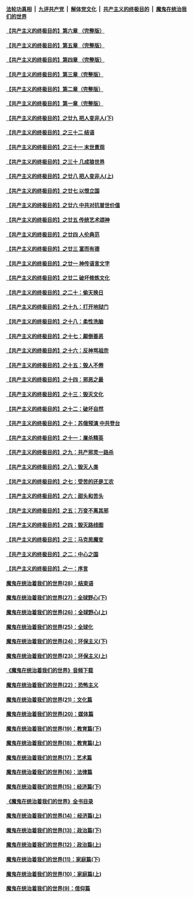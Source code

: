 ####  [法轮功真相](../../../../basic/blob/master/README.md?t=01050726) &nbsp;|&nbsp; [九评共产党](../../../../9ping.md/blob/master/README.md?t=01050726) &nbsp;|&nbsp; [解体党文化](../../../../jtdwh.md/blob/master/README.md?t=01050726)  &nbsp;|&nbsp; [共产主义的终极目的](../../../../gczydzjmd.md/blob/master/README.md?t=01050726) &nbsp;|&nbsp; [魔鬼在统治我们的世界](../../../../mgztzwmdsj.md/blob/master/README.md?t=01050726) 

#### [【共产主义的终极目的】第六章 （完整版）](../pages/nsc422/n11428913.md?t=01050726) 

#### [【共产主义的终极目的】第五章 （完整版）](../pages/nsc422/n11428912.md?t=01050726) 

#### [【共产主义的终极目的】第四章 （完整版）](../pages/nsc422/n11428907.md?t=01050726) 

#### [【共产主义的终极目的】第三章（完整版）](../pages/nsc422/n11428848.md?t=01050726) 

#### [【共产主义的终极目的】第二章（完整版）](../pages/nsc422/n11428831.md?t=01050726) 

#### [【共产主义的终极目的】第一章（完整版）](../pages/nsc422/n11417651.md?t=01050726) 

#### [【共产主义的终极目的】之廿九 把人变非人(下)](../pages/nsc422/n11344140.md?t=01050726) 

#### [【共产主义的终极目的】之三十二 结语](../pages/nsc422/n11360535.md?t=01050726) 

#### [【共产主义的终极目的】之三十一 末世景观](../pages/nsc422/n11351129.md?t=01050726) 

#### [【共产主义的终极目的】之三十 几成狼世界](../pages/nsc422/n11348280.md?t=01050726) 

#### [【共产主义的终极目的】之廿八 把人变非人(上)](../pages/nsc422/n11340492.md?t=01050726) 

#### [【共产主义的终极目的】之廿七 以恨立国](../pages/nsc422/n11336944.md?t=01050726) 

#### [【共产主义的终极目的】之廿六 中共对抗普世价值](../pages/nsc422/n11324785.md?t=01050726) 

#### [【共产主义的终极目的】之廿五 传统艺术颂神](../pages/nsc422/n11296396.md?t=01050726) 

#### [【共产主义的终极目的】之廿四 人伦典范](../pages/nsc422/n11296397.md?t=01050726) 

#### [【共产主义的终极目的】之廿三 富而有德](../pages/nsc422/n11283598.md?t=01050726) 

#### [【共产主义的终极目的】之廿一 神传语言文字](../pages/nsc422/n11263265.md?t=01050726) 

#### [【共产主义的终极目的】之廿二 破坏修炼文化](../pages/nsc422/n11245728.md?t=01050726) 

#### [【共产主义的终极目的】之二十：偷天换日](../pages/nsc422/n11238846.md?t=01050726) 

#### [【共产主义的终极目的】之十九：打开地狱门](../pages/nsc422/n11206376.md?t=01050726) 

#### [【共产主义的终极目的】之十八：柔性洗脑](../pages/nsc422/n11199994.md?t=01050726) 

#### [【共产主义的终极目的】之十七：颠倒善恶](../pages/nsc422/n11179782.md?t=01050726) 

#### [【共产主义的终极目的】之十六：反神骂祖宗](../pages/nsc422/n11166798.md?t=01050726) 

#### [【共产主义的终极目的】之十五：毁人不倦](../pages/nsc422/n11166792.md?t=01050726) 

#### [【共产主义的终极目的】之十四：邪恶之最](../pages/nsc422/n11150249.md?t=01050726) 

#### [【共产主义的终极目的】之十三：毁灭文化](../pages/nsc422/n11135227.md?t=01050726) 

#### [【共产主义的终极目的】之十二：破坏自然](../pages/nsc422/n11135214.md?t=01050726) 

#### [【共产主义的终极目的】之十：苏俄预演 中共登台](../pages/nsc422/n11118424.md?t=01050726) 

#### [【共产主义的终极目的】之十一：屠杀精英](../pages/nsc422/n11118442.md?t=01050726) 

#### [【共产主义的终极目的】之九：共产邪灵一路杀](../pages/nsc422/n11114139.md?t=01050726) 

#### [【共产主义的终极目的】之八：毁灭人类](../pages/nsc422/n11108503.md?t=01050726) 

#### [【共产主义的终极目的】之七：受苦的还是工农](../pages/nsc422/n11101809.md?t=01050726) 

#### [【共产主义的终极目的】之六：甜头和苦头](../pages/nsc422/n11096971.md?t=01050726) 

#### [【共产主义的终极目的】之五：万变不离其邪](../pages/nsc422/n11091285.md?t=01050726) 

#### [【共产主义的终极目的】之四：毁灭路线图](../pages/nsc422/n11086284.md?t=01050726) 

#### [【共产主义的终极目的】之三：马克思魔变](../pages/nsc422/n11061941.md?t=01050726) 

#### [【共产主义的终极目的】之二：中心之国](../pages/nsc422/n11047728.md?t=01050726) 

#### [【共产主义的终极目的】之一：序言](../pages/nsc422/n11086077.md?t=01050726) 

#### [魔鬼在统治着我们的世界(28)：结束语](../pages/nsc422/n10936246.md?t=01050726) 

#### [魔鬼在统治着我们的世界(27)：全球野心(下)](../pages/nsc422/n10928319.md?t=01050726) 

#### [魔鬼在统治着我们的世界(26)：全球野心(上)](../pages/nsc422/n10900318.md?t=01050726) 

#### [魔鬼在统治着我们的世界(25)：全球化](../pages/nsc422/n10788205.md?t=01050726) 

#### [魔鬼在统治着我们的世界(24)：环保主义(下)](../pages/nsc422/n10695307.md?t=01050726) 

#### [魔鬼在统治着我们的世界(23)：环保主义(上)](../pages/nsc422/n10688613.md?t=01050726) 

#### [《魔鬼在统治着我们的世界》音频下载](../pages/nsc422/n10635553.md?t=01050726) 

#### [魔鬼在统治着我们的世界(22)：恐怖主义](../pages/nsc422/n10614727.md?t=01050726) 

#### [魔鬼在统治着我们的世界(21)：文化篇](../pages/nsc422/n10597706.md?t=01050726) 

#### [魔鬼在统治着我们的世界(20)：媒体篇](../pages/nsc422/n10586579.md?t=01050726) 

#### [魔鬼在统治着我们的世界(19)：教育篇(下)](../pages/nsc422/n10564808.md?t=01050726) 

#### [魔鬼在统治着我们的世界(18)：教育篇(上)](../pages/nsc422/n10526970.md?t=01050726) 

#### [魔鬼在统治着我们的世界(17)：艺术篇](../pages/nsc422/n10499093.md?t=01050726) 

#### [魔鬼在统治着我们的世界(16)：法律篇](../pages/nsc422/n10485969.md?t=01050726) 

#### [魔鬼在统治着我们的世界(15)：经济篇(下)](../pages/nsc422/n10469975.md?t=01050726) 

#### [《魔鬼在统治着我们的世界》全书目录](../pages/nsc422/n10464261.md?t=01050726) 

#### [魔鬼在统治着我们的世界(14)：经济篇(上)](../pages/nsc422/n10457370.md?t=01050726) 

#### [魔鬼在统治着我们的世界(13)：政治篇(下)](../pages/nsc422/n10448270.md?t=01050726) 

#### [魔鬼在统治着我们的世界(12)：政治篇(上)](../pages/nsc422/n10444576.md?t=01050726) 

#### [魔鬼在统治着我们的世界(11)：家庭篇(下)](../pages/nsc422/n10440961.md?t=01050726) 

#### [魔鬼在统治着我们的世界(10)：家庭篇(上)](../pages/nsc422/n10435448.md?t=01050726) 

#### [魔鬼在统治着我们的世界(9)：信仰篇](../pages/nsc422/n10432159.md?t=01050726) 

